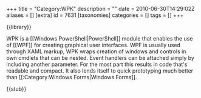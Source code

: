 +++
title = "Category:WPK"
description = ""
date = 2010-06-30T14:29:02Z
aliases = []
[extra]
id = 7631
[taxonomies]
categories = []
tags = []
+++

{{library}}

WPK is a [[Windows PowerShell|PowerShell]] module that enables the use of [[WPF]] for creating graphical user interfaces. WPF is usually used through XAML markup, WPK wraps creation of windows and controls in own cmdlets that can be nested. Event handlers can be attached simply by including another parameter. For the most part this results in code that's readable and compact. It also lends itself to quick prototyping much better than [[:Category:Windows Forms|Windows Forms]].

{{stub}}
